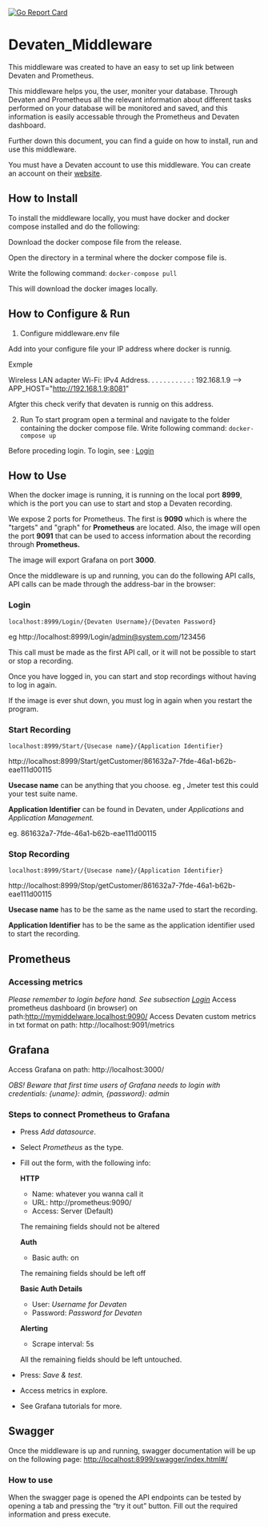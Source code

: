 [![Go Report Card](https://goreportcard.com/badge/github.com/team7mysupermon/devaten_middlewareapp)](https://goreportcard.com/report/github.com/team7mysupermon/mySuperMon_Middleware)

# Devaten_Middleware

This middleware was created to have an easy to set up link between Devaten and Prometheus.

This middleware helps you, the user, moniter your database. Through Devaten and Prometheus all the relevant information about different tasks performed on your database will be monitored and saved, and this information is easily accessable through the Prometheus and Devaten dashboard.

Further down this document, you can find a guide on how to install, run and use this middleware.

You must have a Devaten account to use this middleware. You can create an account on their [website](https://Devaten.com/).

## How to Install

To install the middleware locally, you must have docker and docker compose installed and do the following:

Download the docker compose file from the release.

Open the directory in a terminal where the docker compose file is.

Write the following command:
```docker-compose pull```

This will download the docker images locally.

## How to Configure & Run

1. Configure middleware.env file

Add into your configure file your IP address where docker is runnig.

Exmple

Wireless LAN adapter Wi-Fi:
   IPv4 Address. . . . . . . . . . . : 192.168.1.9
-->
APP_HOST="http://192.168.1.9:8081"

Afgter this check verify that devaten is runnig on this address.

2. Run
To start program open a terminal and navigate to the folder containing the docker compose file.
Write following command:
```docker-compose up```

Before proceding login. To login, see : [Login](#login)

## How to Use

When the docker image is running, it is running on the local port **8999**, which is the port you can use to start and stop a Devaten recording.

We expose 2 ports for Prometheus. The first is **9090** which is where the "targets" and "graph" for **Prometheus** are located. Also, the image will open the port **9091** that can be used to access information about the recording through **Prometheus.**

The image will export Grafana on port **3000**.

Once the middleware is up and running, you can do the following API calls, API calls can be made through the address-bar in the browser:

### Login

```
localhost:8999/Login/{Devaten Username}/{Devaten Password}
```
eg
http://localhost:8999/Login/admin@system.com/123456

This call must be made as the first API call, or it will not be possible to start or stop a recording.

Once you have logged in, you can start and stop recordings without having to log in again.

If the image is ever shut down, you must log in again when you restart the program.

### Start Recording

```
localhost:8999/Start/{Usecase name}/{Application Identifier}
```
http://localhost:8999/Start/getCustomer/861632a7-7fde-46a1-b62b-eae111d00115


**Usecase name** can be anything that you choose. eg , Jmeter test this could your test suite name. 

**Application Identifier** can be found in Devaten, under *Applications* and *Application Management.*

eg. 861632a7-7fde-46a1-b62b-eae111d00115


### Stop Recording

```
localhost:8999/Start/{Usecase name}/{Application Identifier}
```
http://localhost:8999/Stop/getCustomer/861632a7-7fde-46a1-b62b-eae111d00115

**Usecase name** has to be the same as the name used to start the recording.


**Application Identifier** has to be the same as the application identifier used to start the recording.

## **Prometheus**

### **Accessing metrics**

*Please remember to login before hand. See subsection [Login](#login)*
Access prometheus dashboard (in browser) on path:http://mymiddelware.localhost:9090/ 
Access Devaten custom metrics in txt format on path: http://localhost:9091/metrics

## **Grafana**

Access Grafana on path: http://localhost:3000/

*OBS! Beware that first time users of Grafana needs to login with credentials: {uname}: admin, {password}: admin*

### **Steps to connect Prometheus to Grafana**

- Press *Add datasource*.
- Select *Prometheus* as the type.
- Fill out the form, with the following info:

    **HTTP**
    - Name: whatever you wanna call it
    - URL: http://prometheus:9090/
    - Access: Server (Default)
    
    The remaining fields should not be altered
    
    **Auth**
    - Basic auth: on
    
    The remaining fields should be left off
    
    **Basic Auth Details**
    - User: *Username for Devaten*
    - Password: *Password for Devaten*
    
    **Alerting**
    - Scrape interval: 5s
    
    All the remaining fields should be left untouched.

- Press: *Save & test*.
- Access metrics in explore.
- See Grafana tutorials for more.

## Swagger

Once the middleware is up and running, swagger documentation will be up on the following page: [http://localhost:8999/swagger/index.html#/](http://localhost:8999/swagger/index.html#/)

### How to use

When the swagger page is opened the API endpoints can be tested by opening a tab and pressing the “try it out” button. Fill out the required information and press execute.
